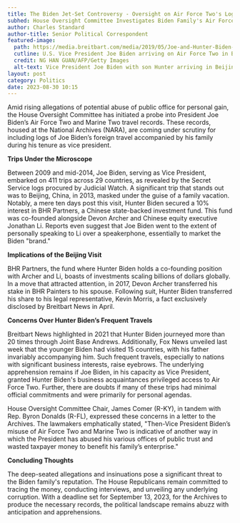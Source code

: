 ```yaml
---
title: The Biden Jet-Set Controversy - Oversight on Air Force Two's Logs
subhed: House Oversight Committee Investigates Biden Family's Air Force Two Travel Records Amid Growing Concerns
author: Charles Standard
author-title: Senior Political Correspondent
featured-image: 
  path: https://media.breitbart.com/media/2019/05/Joe-and-Hunter-Biden-in-China-640x480.jpg
  cutline: U.S. Vice President Joe Biden arriving on Air Force Two in Beijing, China, with his son Hunter Biden.
  credit: NG HAN GUAN/AFP/Getty Images
  alt-text: Vice President Joe Biden with son Hunter arriving in Beijing on Air Force Two.
layout: post
category: Politics
date: 2023-08-30 10:15
---
```


Amid rising allegations of potential abuse of public office for personal gain, the House Oversight Committee has initiated a probe into President Joe Biden’s Air Force Two and Marine Two travel records. These records, housed at the National Archives (NARA), are coming under scrutiny for including logs of Joe Biden’s foreign travel accompanied by his family during his tenure as vice president.

**Trips Under the Microscope**

Between 2009 and mid-2014, Joe Biden, serving as Vice President, embarked on 411 trips across 29 countries, as revealed by the Secret Service logs procured by Judicial Watch. A significant trip that stands out was to Beijing, China, in 2013, masked under the guise of a family vacation. Notably, a mere ten days post this visit, Hunter Biden secured a 10% interest in BHR Partners, a Chinese state-backed investment fund. This fund was co-founded alongside Devon Archer and Chinese equity executive Jonathan Li. Reports even suggest that Joe Biden went to the extent of personally speaking to Li over a speakerphone, essentially to market the Biden "brand."

**Implications of the Beijing Visit**

BHR Partners, the fund where Hunter Biden holds a co-founding position with Archer and Li, boasts of investments scaling billions of dollars globally. In a move that attracted attention, in 2017, Devon Archer transferred his stake in BHR Painters to his spouse. Following suit, Hunter Biden transferred his share to his legal representative, Kevin Morris, a fact exclusively disclosed by Breitbart News in April.

**Concerns Over Hunter Biden’s Frequent Travels**

Breitbart News highlighted in 2021 that Hunter Biden journeyed more than 20 times through Joint Base Andrews. Additionally, Fox News unveiled last week that the younger Biden had visited 15 countries, with his father invariably accompanying him. Such frequent travels, especially to nations with significant business interests, raise eyebrows. The underlying apprehension remains if Joe Biden, in his capacity as Vice President, granted Hunter Biden's business acquaintances privileged access to Air Force Two. Further, there are doubts if many of these trips had minimal official commitments and were primarily for personal agendas.

House Oversight Committee Chair, James Comer (R-KY), in tandem with Rep. Byron Donalds (R-FL), expressed these concerns in a letter to the Archives. The lawmakers emphatically stated, "Then-Vice President Biden’s misuse of Air Force Two and Marine Two is indicative of another way in which the President has abused his various offices of public trust and wasted taxpayer money to benefit his family’s enterprise."

**Concluding Thoughts**

The deep-seated allegations and insinuations pose a significant threat to the Biden family's reputation. The House Republicans remain committed to tracing the money, conducting interviews, and unveiling any underlying corruption. With a deadline set for September 13, 2023, for the Archives to produce the necessary records, the political landscape remains abuzz with anticipation and apprehensions.
